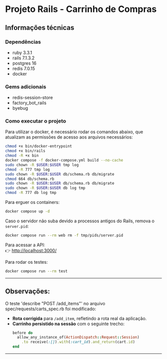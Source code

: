 # Projeto Rails - Carrinho de Compras

## Informações técnicas

### Dependências
- ruby 3.3.1
- rails 7.1.3.2
- postgres 16
- redis 7.0.15
- docker

### Gems adicionais
- redis-session-store
- factory_bot_rails
- byebug

### Como executar o projeto
Para utilizar o docker, é necessário rodar os comandos abaixo, que atualizam as permissões de acesso aos arquivos necessários:
```bash
chmod +x bin/docker-entrypoint
chmod +x bin/rails
chmod -R +x bin
docker compose -f docker-compose.yml build --no-cache
sudo chown -R $USER:$USER tmp log
chmod -R 777 tmp log
sudo chown -R $USER:$USER db/schema.rb db/migrate
chmod 664 db/schema.rb
sudo chown -R $USER:$USER db/schema.rb db/migrate
sudo chown -R $USER:$USER db log tmp
chmod -R 777 db log tmp
```

Para erguer os containers:
```bash
docker compose up -d
```

Caso o servidor não suba devido a processos antigos do Rails, remova o `server.pid`:
```bash
docker compose run --rm web rm -f tmp/pids/server.pid
```

Para acessar a API:  
👉 [http://localhost:3000/](http://localhost:3000/)

Para rodar os testes:
```bash
docker compose run --rm test
```
---

## Observações:
O teste 'describe "POST /add_items"' no arquivo spec/requests/carts_spec.rb foi modificado:
- **Rota corrigida** para `/add_item`, refletindo a rota real da aplicação.  
- **Carrinho persistido na sessão** com o seguinte trecho:
  ```ruby
  before do
    allow_any_instance_of(ActionDispatch::Request::Session)
      .to receive(:[]).with(:cart_id).and_return(cart.id)
  end
  ```

---

